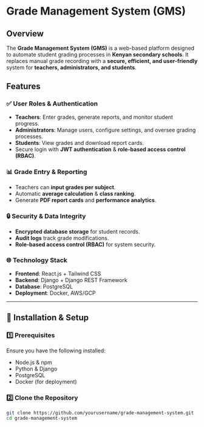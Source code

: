 # Grade Management System (GMS)

## Overview  
The **Grade Management System (GMS)** is a web-based platform designed to automate student grading processes in **Kenyan secondary schools**. It replaces manual grade recording with a **secure, efficient, and user-friendly** system for **teachers, administrators, and students**.  

## Features  
### ✅ User Roles & Authentication  
- **Teachers**: Enter grades, generate reports, and monitor student progress.  
- **Administrators**: Manage users, configure settings, and oversee grading processes.  
- **Students**: View grades and download report cards.  
- Secure login with **JWT authentication** & **role-based access control (RBAC)**.  

### 📊 Grade Entry & Reporting  
- Teachers can **input grades per subject**.  
- Automatic **average calculation** & **class ranking**.  
- Generate **PDF report cards** and **performance analytics**.  

### 🔒 Security & Data Integrity  
- **Encrypted database storage** for student records.  
- **Audit logs** track grade modifications.  
- **Role-based access control (RBAC)** for system security.  

### 🌐 Technology Stack  
- **Frontend**: React.js + Tailwind CSS  
- **Backend**: Django + Django REST Framework  
- **Database**: PostgreSQL  
- **Deployment**: Docker, AWS/GCP  

---

## 🚀 Installation & Setup  
### 1️⃣ Prerequisites  
Ensure you have the following installed:  
- Node.js & npm  
- Python & Django  
- PostgreSQL  
- Docker (for deployment)  

### 2️⃣ Clone the Repository  
```sh
git clone https://github.com/yourusername/grade-management-system.git
cd grade-management-system
